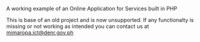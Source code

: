 A working example of an Online Application for Services built in PHP

This is base of an old project and is now unsupported. If any functionalty is missing or not working as intended you can contact us at mimaropa.ict@denr.gov.ph
